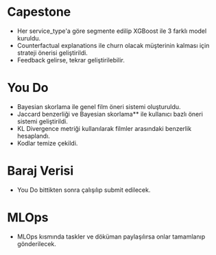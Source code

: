 # Capestone
- Her service_type'a göre segmente edilip XGBoost ile 3 farklı model kuruldu.
- Counterfactual explanations ile churn olacak müşterinin kalması için strateji önerisi geliştirildi. 
- Feedback gelirse, tekrar geliştirilebilir.

# You Do
- Bayesian skorlama ile genel film öneri sistemi oluşturuldu.
- Jaccard benzerliği ve Bayesian skorlama** ile kullanıcı bazlı öneri sistemi geliştirildi.
- KL Divergence metriği kullanılarak filmler arasındaki benzerlik hesaplandı.
- Kodlar temize çekildi.

# Baraj Verisi
- You Do bittikten sonra çalışılıp submit edilecek.

# MLOps
- MLOps kısmında taskler ve döküman paylaşılırsa onlar tamamlanıp gönderilecek.
